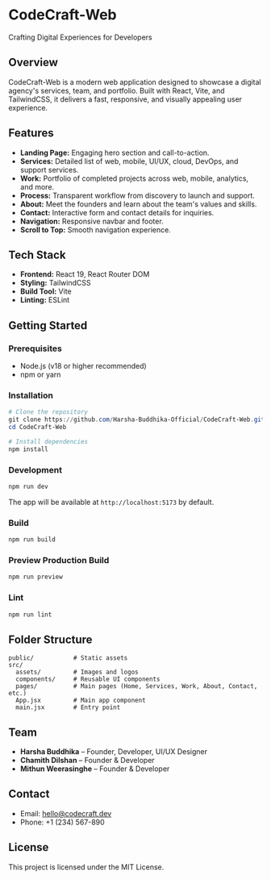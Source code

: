 # CodeCraft-Web

Crafting Digital Experiences for Developers

## Overview
CodeCraft-Web is a modern web application designed to showcase a digital agency's services, team, and portfolio. Built with React, Vite, and TailwindCSS, it delivers a fast, responsive, and visually appealing user experience.

## Features
- **Landing Page:** Engaging hero section and call-to-action.
- **Services:** Detailed list of web, mobile, UI/UX, cloud, DevOps, and support services.
- **Work:** Portfolio of completed projects across web, mobile, analytics, and more.
- **Process:** Transparent workflow from discovery to launch and support.
- **About:** Meet the founders and learn about the team's values and skills.
- **Contact:** Interactive form and contact details for inquiries.
- **Navigation:** Responsive navbar and footer.
- **Scroll to Top:** Smooth navigation experience.

## Tech Stack
- **Frontend:** React 19, React Router DOM
- **Styling:** TailwindCSS
- **Build Tool:** Vite
- **Linting:** ESLint

## Getting Started

### Prerequisites
- Node.js (v18 or higher recommended)
- npm or yarn

### Installation
```powershell
# Clone the repository
git clone https://github.com/Harsha-Buddhika-Official/CodeCraft-Web.git
cd CodeCraft-Web

# Install dependencies
npm install
```

### Development
```powershell
npm run dev
```
The app will be available at `http://localhost:5173` by default.

### Build
```powershell
npm run build
```

### Preview Production Build
```powershell
npm run preview
```

### Lint
```powershell
npm run lint
```

## Folder Structure
```
public/           # Static assets
src/
  assets/         # Images and logos
  components/     # Reusable UI components
  pages/          # Main pages (Home, Services, Work, About, Contact, etc.)
  App.jsx         # Main app component
  main.jsx        # Entry point
```

## Team
- **Harsha Buddhika** – Founder, Developer, UI/UX Designer
- **Chamith Dilshan** – Founder & Developer
- **Mithun Weerasinghe** – Founder & Developer

## Contact
- Email: [hello@codecraft.dev](mailto:hello@codecraft.dev)
- Phone: +1 (234) 567-890

## License
This project is licensed under the MIT License.
